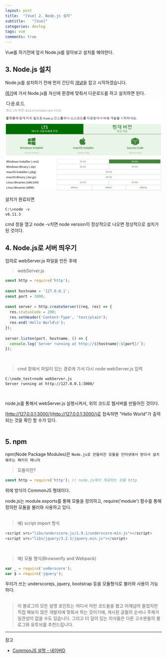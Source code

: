 ```yaml
---
layout: post
title:  "[Vue] 2. Node.js 설치"
subtitle:   "[Vue]"
categories: devlog
tags: vue
comments: true
---
```


Vue를 하기전에 앞서 Node.js를 알아보고 설치를 해야한다.


## 3. Node.js 설치

Node.js를 설치하기 전에 먼저 간단히 [개념]((https://linked2ev.github.io/devlog/2018/08/01/Javascript-1.-What-is-NodeJS/))을 잡고 시작하겠습니다.


[여기](https://nodejs.org/ko/download/)에 가서 Node.js를 자신에 환경에 맞춰서 다운로드를 하고 설치하면 된다.

[![SPA step1](/assets/img/devlog/201808/2018-08-02-nodejs-install-step1.png)]() 

설치가 완료되면

```
C:\>node -v
v8.11.3
```

cmd 창을 열고 node -v치면 node version이 정상적으로 나오면 정상적으로 설치가 된 것이다.


## 4. Node.js로 서버 띄우기

임의로 webServer.js 파일을 만든 후에
 
> webServer.js

```javascript
const http = require('http');

const hostname = '127.0.0.1';
const port = 3000;

const server = http.createServer((req, res) => {
  res.statusCode = 200;
  res.setHeader('Content-Type', 'text/plain');
  res.end('Hello World\n');
});

server.listen(port, hostname, () => {
  console.log(`Server running at http://${hostname}:${port}/`);
});
```
<br>

> cmd 창에서 파일이 있는 경로에 가서 다시 node webServer.js 입력

```
C:\node_test>node webServer.js
Server running at http://127.0.0.1:3000/
```
<br>

node.js를 통해서 webServer.js 실행시켜서, 위의 코드로 웹서버를 만들어진 것이다.

[http://127.0.0.1:3000/](http://127.0.0.1:3000/)로 접속하면 "Hello World"가 출력 되는 것을 확인 할 수가 있다.
<br><br>


## 5. npm

npm(Node Package Modules)은 `Node.js로 만들어진 모듈을 인터넷에서 받아서 설치해주는 패키지 매니저`

> 모듈이란?

```javascript
const http = require('http'); // node.js에서 제공하는 모듈 http
```

위에 방식이 CommonJS 형태이다.

node.js는 module.exports를 통해 모듈을 정의하고, require('module') 함수를 통해 정의한 모듈을 불러와 사용하고 있다.
<br><br>

> 예) script import 형식

```javascript
<script src="libs/underscore.js/1.9.1/underscore-min.js"></script>
<script src="libs/jquery/3.2.1/jquery.min.js"></script>
```
<br>

> 예) 모듈 형식(Browserify and Webpack)

```javascript
var _ = require('underscore');
var $ = require('jquery');
```
우리가 쓰는 underscorejs, jquery, bootstrap 등을 모듈형식로 불러와 사용이 가능하다.
<br><br>


>이 블로그의 모든 설명 포인트는 어디서 저런 코드들을 봤고 어깨넘어 들었지만 직접 해보지 않은 개발자에 맞춰서 하는 것이기에, 게시된 글들의 순서나 주제가 일관성이 없을 수도 있습니다.
그리고 더 깊이 있는 지식들은 다른 고수분들의 블로그와 유투브를 추천드립니다.

---
참고
+ [CommonJS 설명 - 네이버D](https://d2.naver.com/helloworld/12864)

